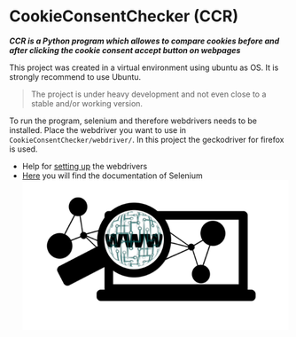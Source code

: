 # CookieConsentChecker (CCR)

_**CCR is a Python program which allowes to compare cookies before and after clicking the cookie consent accept button on webpages**_

This project was created in a virtual environment using ubuntu as OS. It is strongly recommend to use Ubuntu.

>The project is under heavy development and not even close to a stable and/or working version. 

To run the program, selenium and therefore webdrivers needs to be installed.
Place the webdriver you want to use in `CookieConsentChecker/webdriver/`.
In this project the geckodriver for firefox is used.

- Help for [setting up](https://www.selenium.dev/documentation/en/webdriver/driver_requirements/) the webdrivers
- [Here](https://selenium-python.readthedocs.io/) you will find the documentation of Selenium
![](data/pic.png)


